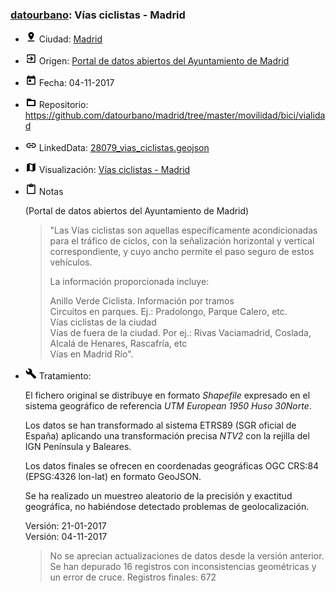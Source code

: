 ### [datourbano](https://github.com/datourbano): Vías ciclistas - Madrid

* ![](https://raw.githubusercontent.com/datourbano/simbologia/master/_/ubicacion_18.png) Ciudad: [Madrid](https://datourbano.github.io/madrid)
* ![](https://raw.githubusercontent.com/datourbano/simbologia/master/_/origen_18.png) Origen: [Portal de datos abiertos del Ayuntamiento de Madrid](http://datos.madrid.es/portal/site/egob/menuitem.c05c1f754a33a9fbe4b2e4b284f1a5a0/?vgnextoid=325e827b864f4410VgnVCM2000000c205a0aRCRD&vgnextchannel=374512b9ace9f310VgnVCM100000171f5a0aRCRD&vgnextfmt=default)
* ![](https://raw.githubusercontent.com/datourbano/simbologia/master/_/calendario_18.png) Fecha: 04-11-2017
* ![](https://raw.githubusercontent.com/datourbano/simbologia/master/_/carpeta_18.png) Repositorio: https://github.com/datourbano/madrid/tree/master/movilidad/bici/vialidad
* ![](https://raw.githubusercontent.com/datourbano/simbologia/master/_/enlace_18.png) LinkedData: [28079_vias_ciclistas.geojson](https://raw.githubusercontent.com/datourbano/madrid/master/movilidad/bici/vialidad/28079_vias_ciclistas.geojson)
* ![](https://raw.githubusercontent.com/datourbano/simbologia/master/_/mapa_18.png) Visualización: [Vías ciclistas - Madrid](https://datourbano.github.io/madrid/movilidad/bici/vialidad/28079_vias_ciclistas)
* ![](https://raw.githubusercontent.com/datourbano/simbologia/master/_/notas_18.png) Notas
   
  (Portal de datos abiertos del Ayuntamiento de Madrid)
  > "Las Vías ciclistas son aquellas específicamente acondicionadas para el tráfico de ciclos, con la señalización horizontal y vertical correspondiente, y cuyo ancho permite el paso seguro de estos vehículos.
  >
  > La información proporcionada incluye:
  >
  > Anillo Verde Ciclista. Información por tramos  
  > Circuitos en parques. Ej.:  Pradolongo, Parque Calero, etc.  
  > Vías ciclistas de la ciudad  
  > Vías de fuera de la ciudad. Por ej.:  Rivas Vaciamadrid, Coslada, Alcalá de Henares, Rascafría, etc  
  > Vías en Madrid Río".
* ![](https://raw.githubusercontent.com/datourbano/simbologia/master/_/herramienta_18.png) Tratamiento:

  El fichero original se distribuye en formato *Shapefile* expresado en el sistema geográfico de referencia *UTM European 1950 Huso 30Norte*.

  Los datos se han transformado al sistema ETRS89 (SGR oficial de España) aplicando una transformación precisa *NTV2* con la rejilla del IGN Península y Baleares.

  Los datos finales se ofrecen en coordenadas geográficas OGC CRS:84 (EPSG:4326 lon-lat) en formato GeoJSON.

  Se ha realizado un muestreo aleatorio de la precisión y exactitud geográfica, no habiéndose detectado problemas de geolocalización.
  
  Versión: 21-01-2017  
  Versión: 04-11-2017  
  >No se aprecian actualizaciones de datos desde la versión anterior.  
  >Se han depurado 16 registros con inconsistencias geométricas y un error de cruce. Registros finales: 672  